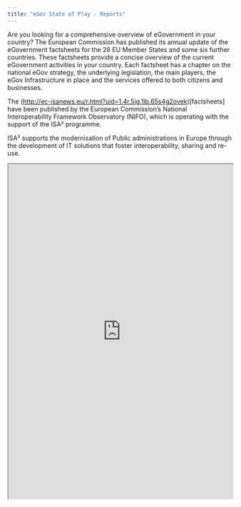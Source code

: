 ```yaml
---
title: "eGov State of Play - Reports"
---
```


Are you looking for a comprehensive overview of eGovernment in your country? The European Commission has published its annual update of the eGovernment factsheets for the 28 EU Member States and some six further countries.
These factsheets provide a concise overview of the current eGovernment activities in your country. Each factsheet has a chapter on the national eGov strategy, the underlying legislation, the main players, the eGov Infrastructure in place and the services offered to both citizens and businesses.

The (http://ec-isanews.eu/r.html?uid=1.4r.5ig.1ib.65s4g2ovek)[factsheets] have been published by the European Commission’s National Interoperability Framework Observatory (NIFO), which is operating with the support of the ISA² programme.

ISA² supports the modernisation of Public administrations in Europe through the development of IT solutions that foster interoperability, sharing and re-use.

<iframe height="750" width="100%" src="https://ewelton.github.io/ktest/wiki.html#eGov%20State%20of%20Play%20-%20Reports"></iframe>
